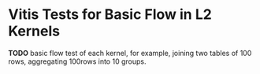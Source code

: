 # Vitis Tests for Basic Flow in L2 Kernels

**TODO** basic flow test of each kernel, for example, joining two tables of 100 rows, aggregating 100rows into 10 groups.
